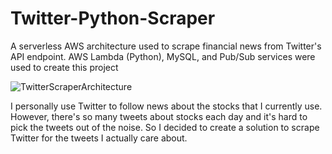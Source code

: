 # Twitter-Python-Scraper
A serverless AWS architecture used to scrape financial news from Twitter's API endpoint. AWS Lambda (Python), MySQL, and Pub/Sub services were used to create this project

![TwitterScraperArchitecture](https://user-images.githubusercontent.com/53916435/167712993-cd8fafc8-b954-442e-bf56-6880f1803fdc.jpg)

I personally use Twitter to follow news about the stocks that I currently use. However, there's so many tweets about stocks each day and it's hard to pick the tweets out of the noise. So I decided to create a solution to scrape Twitter for the tweets I actually care about.
